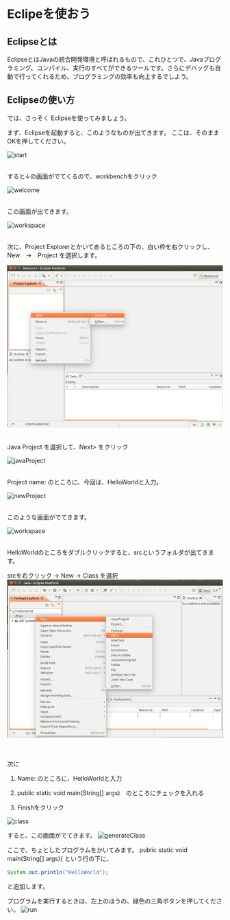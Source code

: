 # **Eclipeを使おう**

## Eclipseとは
EclipseとはJavaの統合開発環境と呼ばれるもので、これひとつで、Javaプログラミング、コンパイル、実行のすべてができるツールです。さらにデバッグも自動で行ってくれるため、プログラミングの効率も向上するでしよう。

## Eclipseの使い方
では、さっそく Eclipseを使ってみましょう。

まず、Eclipseを起動すると、このようなものが出てきます。
ここは、そのままOKを押してください。

[](
  画像を修正しておく
)
![start](img/[CSSC2016]図2.1_v1.png)

<br>
すると↓の画面がでてくるので、workbenchをクリック

![welcome](img/[CSSC2016]図2.2_v1.png)

<br>
この画面が出てきます。

![workspace](img/[CSSC2016]図2.3.png)

<br>
次に、Project Explorerとかいてあるところの下の、白い枠を右クリックし、
New　→　Project を選択します。

![explorer](img/[CSSC2016]2.4.png)

<br>
Java Project を選択して、Next> をクリック

![javaProject](img/[CSSC2016]図2.4_v1.png)

<br>
Project name: のところに、今回は、HelloWorldと入力。

![newProject](img/[CSSC2016]図2.5_v1.png)

<br>
このような画面がでてきます。

![workspace](img/[CSSC2016]図2.6.png)

<br>
HelloWorldのところをダブルクリックすると、srcというフォルダが出てきます。

srcを右クリック → New → Class を選択
![newClass](img/[CSSC2016]2.6.png)

<br>
<br>
次に

1. Name: のところに、HelloWorldと入力

1. public static void main(String[] args)　のところにチェックを入れる

3. Finishをクリック

![class](img/[CSSC2016]図2.7_2_v1.png)


すると、この画面がでてきます。
![generateClass](img/[CSSC2016]図2.8.png)

ここで、ちょとしたプログラムをかいてみます。
public static void main(String[] args){ という行の下に、
```java
System.out.println("HelloWorld");
```
と追加します。

プログラムを実行するときは、左上のほうの、緑色の三角ボタンを押してください。
![run](img/[CSSC2016]図2.9_v1.png)
